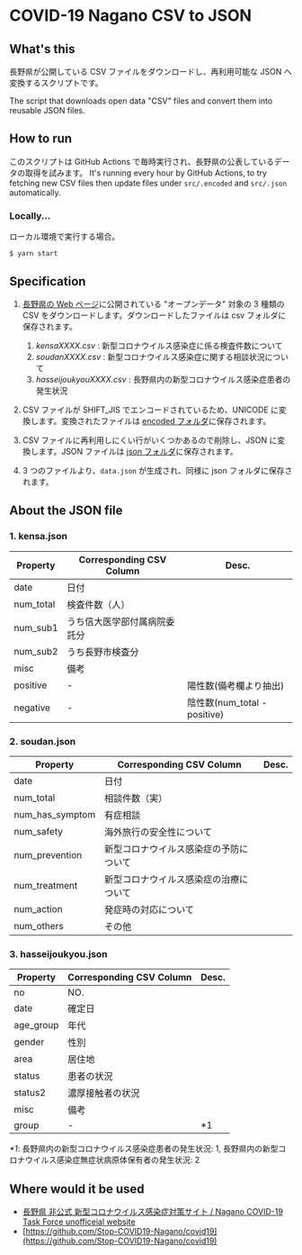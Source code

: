# COVID-19 Nagano CSV to JSON

## What's this

長野県が公開している CSV ファイルをダウンロードし、再利用可能な JSON へ変換するスクリプトです。

The script that downloads open data "CSV" files and convert them into reusable JSON files.

## How to run

このスクリプトは GitHub Actions で毎時実行され、長野県の公表しているデータの取得を試みます。
It's running every hour by GitHub Actions, to try fetching new CSV files then update files under `src/.encoded` and `src/.json` automatically.

### Locally...

ローカル環境で実行する場合。

```
$ yarn start
```

## Specification

1. [長野県の Web ページ](https://www.pref.nagano.lg.jp/hoken-shippei/kenko/kenko/kansensho/joho/corona.html)に公開されている "オープンデータ" 対象の 3 種類の CSV をダウンロードします。ダウンロードしたファイルは csv フォルダに保存されます。

   1. _kensaXXXX.csv_ : 新型コロナウイルス感染症に係る検査件数について
   1. _soudanXXXX.csv_ : 新型コロナウイルス感染症に関する相談状況について
   1. _hasseijoukyouXXXX.csv_ : 長野県内の新型コロナウイルス感染症患者の発生状況

1. CSV ファイルが SHIFT_JIS でエンコードされているため、UNICODE に変換します。変換されたファイルは [encoded フォルダ](https://github.com/wataruoguchi/covid19_nagano_csv_to_json/tree/master/src/.encoded)に保存されます。
1. CSV ファイルに再利用しにくい行がいくつかあるので削除し、JSON に変換します。JSON ファイルは [json フォルダ](https://github.com/wataruoguchi/covid19_nagano_csv_to_json/tree/master/src/.json)に保存されます。
1. 3 つのファイルより、`data.json` が生成され、同様に json フォルダに保存されます。

## About the JSON file

### 1. kensa.json

| Property  | Corresponding CSV Column     | Desc.                        |
| --------- | ---------------------------- | ---------------------------- |
| date      | 日付                         |                              |
| num_total | 検査件数（人）               |                              |
| num_sub1  | うち信大医学部付属病院委託分 |                              |
| num_sub2  | うち長野市検査分             |                              |
| misc      | 備考                         |                              |
| positive  | -                            | 陽性数(備考欄より抽出)       |
| negative  | -                            | 陰性数(num_total - positive) |

### 2. soudan.json

| Property        | Corresponding CSV Column               | Desc. |
| --------------- | -------------------------------------- | ----- |
| date            | 日付                                   |       |
| num_total       | 相談件数（実）                         |       |
| num_has_symptom | 有症相談                               |       |
| num_safety      | 海外旅行の安全性について               |       |
| num_prevention  | 新型コロナウイルス感染症の予防について |       |
| num_treatment   | 新型コロナウイルス感染症の治療について |       |
| num_action      | 発症時の対応について                   |       |
| num_others      | その他                                 |       |

### 3. hasseijoukyou.json

| Property  | Corresponding CSV Column | Desc. |
| --------- | ------------------------ | ----- |
| no        | NO.                      |       |
| date      | 確定日                   |       |
| age_group | 年代                     |       |
| gender    | 性別                     |       |
| area      | 居住地                   |       |
| status    | 患者の状況               |       |
| status2   | 濃厚接触者の状況         |       |
| misc      | 備考                     |       |
| group     | -                        | \*1   |

_\*1_: 長野県内の新型コロナウイルス感染症患者の発生状況: 1, 長野県内の新型コロナウイルス感染症無症状病原体保有者の発生状況: 2

## Where would it be used

- [長野県 非公式 新型コロナウイルス感染症対策サイト / Nagano COVID-19 Task Force unofficeial website](https://stop-covid19-nagano.netlify.app/)
- [https://github.com/Stop-COVID19-Nagano/covid19](https://github.com/Stop-COVID19-Nagano/covid19)
